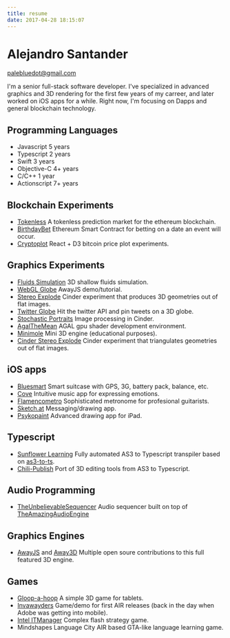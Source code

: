 ```yaml
---
title: resume
date: 2017-04-28 18:15:07
---
```


# Alejandro Santander
palebluedot@gmail.com

I'm a senior full-stack software developer. I've specialized in advanced graphics and 3D rendering for the first few years of my carreer, and later worked on iOS apps for a while. Right now, I'm focusing on Dapps and general blockchain technology.

## Programming Languages
* Javascript 5 years
* Typescript 2 years
* Swift 3 years
* Objective-C 4+ years
* C/C++ 1 year
* Actionscript 7+ years

## Blockchain Experiments
* [Tokenless](https://github.com/ajsantander/tokenless)
A tokenless prediction market for the ethereum blockchain.
* [BirthdayBet](https://github.com/ajsantander/birthday-bet-ui)
Ethereum Smart Contract for betting on a date an event will occur.
* [Cryptoplot](https://github.com/ajsantander/cryptoplot)
React + D3 bitcoin price plot experiments.

## Graphics Experiments
* [Fluids Simulation](https://www.youtube.com/watch?v=B261DelYI7w)
3D shallow fluids simulation.
* [WebGL Globe](http://typescript.away3d.com/examples/Intermediate_Globe.html)
AwayJS demo/tutorial.
* [Stereo Explode](https://www.flickr.com/photos/90643083@N08/albums/72157632120315555)
Cinder experiment that produces 3D geometries out of flat images.
* [Twitter Globe](https://vimeo.com/31057736)
Hit the twitter API and pin tweets on a 3D globe.
* [Stochastic Portraits](https://www.flickr.com/photos/90643083@N08/albums/72157632120125631)
Image processing in Cinder.
* [AgalTheMean](https://vimeo.com/31452884)
AGAL gpu shader development environment.
* [Minimole](https://github.com/thepalebluedot/minimole-core)
Mini 3D engine (educational purposes).
* [Cinder Stereo Explode](https://www.flickr.com/photos/90643083@N08/albums/72157632120315555)
Cinder experiment that triangulates geometries out of flat images.

## iOS apps
* [Bluesmart](http://ar.bluesmart.com)
Smart suitcase with GPS, 3G, battery pack, balance, etc.
* [Cove](http://cove-app.com)
Intuitive music app for expressing emotions.
* [Flamencometro](http://fmoh.es)
Sophisticated metronome for profesional guitarists.
* [Sketch.at](http://www.psykosoft.net)
Messaging/drawing app.
* [Psykopaint](http://www.psykopaint.com)
Advanced drawing app for iPad.

## Typescript
* [Sunflower Learning](https://www.sunflowerlearning.com)
Fully automated AS3 to Typescript transpiler based on [as3-to-ts](https://github.com/awaytools/as3-to-ts).
* [Chili-Publish](http://chili-publish.com)
Port of 3D editing tools from AS3 to Typescript.

## Audio Programming
* [TheUnbelievableSequencer](https://github.com/thepalebluedot/TheUnbelievableSequencer)
Audio sequencer built on top of [TheAmazingAudioEngine](https://github.com/TheAmazingAudioEngine/TheAmazingAudioEngine)

## Graphics Engines
* [AwayJS](https://github.com/awayjs) and [Away3D](http://away3d.com)
Multiple open soure contributions to this full featured 3D engine.

## Games
* [Gloop-a-hoop](https://play.google.com/store/apps/details?id=air.gloopahoop&hl=en)
A simple 3D game for tablets.
* [Invawayders](https://www.facebook.com/invawayders)
Game/demo for first AIR releases (back in the day when Adobe was getting into mobile).
* [Intel ITManager](https://plan.seek.intel.com/ITDMGameEOL4473)
Complex flash strategy game.
* Mindshapes Language City
AIR based GTA-like language learning game.
